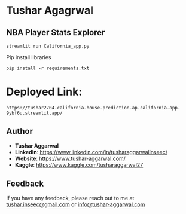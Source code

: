 # Tushar Agagrwal
## NBA Player Stats Explorer
```
streamlit run California_app.py
```
Pip install libraries
```
pip install -r requirements.txt
```
  # Deployed Link:
 ```
https://tushar2704-california-house-prediction-ap-california-app-9ybf6u.streamlit.app/
 ```

## Author

- <b>Tushar Aggarwal</b>
- <b>LinkedIn</b>: https://www.linkedin.com/in/tusharaggarwalinseec/
- <b>Website</b>: https://www.tushar-aggarwal.com/
- <b>Kaggle</b>: https://www.kaggle.com/tusharaggarwal27



## Feedback

If you have any feedback, please reach out to me at tushar.inseec@gmail.com or info@tushar-aggarwal.com
